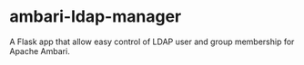 # ambari-ldap-manager
A Flask app that allow easy control of LDAP user and group membership for Apache Ambari.
